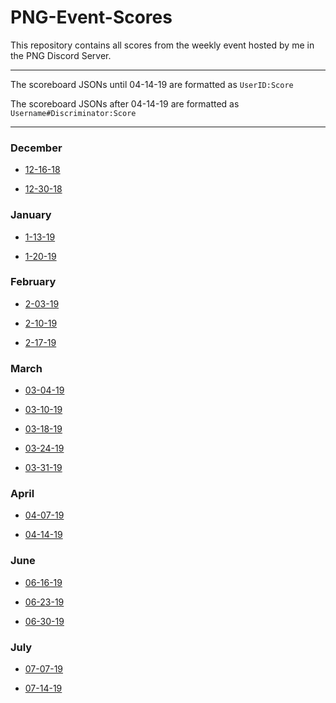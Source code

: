 # PNG-Event-Scores

This repository contains all scores from the weekly event hosted by me in the PNG Discord Server.

---

The scoreboard JSONs until 04-14-19 are formatted as `UserID:Score` 

The scoreboard JSONs after 04-14-19 are formatted as `Username#Discriminator:Score`

---

### December 

- [12-16-18](https://github.com/Jric0/PNG-Event-Scores/blob/master/December/12-16-18.json)

- [12-30-18](https://github.com/Jric0/PNG-Event-Scores/blob/master/December/12-30-18.json)

### January

- [1-13-19](https://github.com/Jric0/PNG-Event-Scores/blob/master/January/1-13-19.json)

- [1-20-19](https://github.com/Jric0/PNG-Event-Scores/blob/master/January/1-20-19.json)

### February

- [2-03-19](https://github.com/Jric0/PNG-Event-Scores/blob/master/February/2-03-19.json)

- [2-10-19](https://github.com/Jric0/PNG-Event-Scores/blob/master/February/2-10-19.json)

- [2-17-19](https://github.com/Jric0/PNG-Event-Scores/blob/master/February/2-17-19.json)

### March

- [03-04-19](https://github.com/Jric0/PNG-Event-Scores/blob/master/March/03-04-19.json)

- [03-10-19](https://github.com/Jric0/PNG-Event-Scores/blob/master/March/03-10-19.json)

- [03-18-19](https://github.com/Jric0/PNG-Event-Scores/blob/master/March/03-18-19.json)

- [03-24-19](https://github.com/Jric0/PNG-Event-Scores/blob/master/March/03-24-19.json)

- [03-31-19](https://github.com/Jric0/PNG-Event-Scores/blob/master/March/03-31-19.json)

### April

- [04-07-19](https://github.com/Jric0/PNG-Event-Scores/blob/master/April/04-07-19.json)

- [04-14-19](https://github.com/Jric0/PNG-Event-Scores/blob/master/April/04-14-19.json)

### June

- [06-16-19](https://github.com/Jric0/PNG-Event-Scores/blob/master/June/06-16-19.json)

- [06-23-19](https://github.com/Jric0/PNG-Event-Scores/blob/master/June/06-23-19.json)

- [06-30-19](https://github.com/Jric0/PNG-Event-Scores/blob/master/June/6-30-19.json)

### July

- [07-07-19](https://github.com/Jric0/PNG-Event-Scores/blob/master/July/07-07-19.json)

- [07-14-19](https://github.com/Jric0/PNG-Event-Scores/blob/master/July/07-14-19.json)

